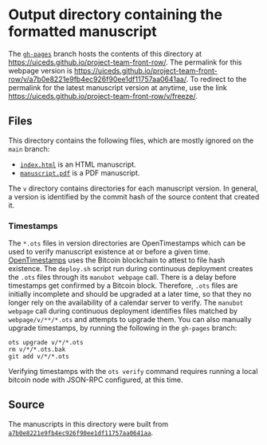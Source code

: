 # Output directory containing the formatted manuscript

The [`gh-pages`](https://github.com/uiceds/project-team-front-row/tree/gh-pages) branch hosts the contents of this directory at <https://uiceds.github.io/project-team-front-row/>.
The permalink for this webpage version is <https://uiceds.github.io/project-team-front-row/v/a7b0e8221e9fb4ec926f90ee1df11757aa0641aa/>.
To redirect to the permalink for the latest manuscript version at anytime, use the link <https://uiceds.github.io/project-team-front-row/v/freeze/>.

## Files

This directory contains the following files, which are mostly ignored on the `main` branch:

+ [`index.html`](index.html) is an HTML manuscript.
+ [`manuscript.pdf`](manuscript.pdf) is a PDF manuscript.

The `v` directory contains directories for each manuscript version.
In general, a version is identified by the commit hash of the source content that created it.

### Timestamps

The `*.ots` files in version directories are OpenTimestamps which can be used to verify manuscript existence at or before a given time.
[OpenTimestamps](https://opentimestamps.org/) uses the Bitcoin blockchain to attest to file hash existence.
The `deploy.sh` script run during continuous deployment creates the `.ots` files through its `manubot webpage` call.
There is a delay before timestamps get confirmed by a Bitcoin block.
Therefore, `.ots` files are initially incomplete and should be upgraded at a later time, so that they no longer rely on the availability of a calendar server to verify.
The `manubot webpage` call during continuous deployment identifies files matched by `webpage/v/**/*.ots` and attempts to upgrade them.
You can also manually upgrade timestamps, by running the following in the `gh-pages` branch:

```shell
ots upgrade v/*/*.ots
rm v/*/*.ots.bak
git add v/*/*.ots
```

Verifying timestamps with the `ots verify` command requires running a local bitcoin node with JSON-RPC configured, at this time.

## Source

The manuscripts in this directory were built from
[`a7b0e8221e9fb4ec926f90ee1df11757aa0641aa`](https://github.com/uiceds/project-team-front-row/commit/a7b0e8221e9fb4ec926f90ee1df11757aa0641aa).
